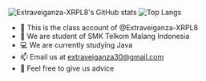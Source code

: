 ![Extraveiganza-XRPL8's GitHub stats](https://github-readme-stats.vercel.app/api?username=Extraveiganza-XRPL8&show_icons=true)
![Top Langs](https://github-readme-stats.vercel.app/api/top-langs/?username=Extraveiganza-XRPL8)

- 🏫 This is the class account of @Extraveiganza-XRPL8
- 🔻 We are student of SMK Telkom Malang Indonesia
- 💻 We are currently studying Java
- 📫 Email us at extraveiganza30@gmail.com
- 🔰 Feel free to give us advice

<!--��This is the class account of @Extraveiganza-XRPL8��
��We are studying at SMK Telkom Malang Indonesia��
��Email us at extraveiganza30@gmail.com��-->

<!---
Extraveiganza-XRPL8/Extraveiganza-XRPL8 is a ✨ special ✨ repository because its `README.md` (this file) appears on your GitHub profile.
You can click the Preview link to take a look at your changes.
--->
